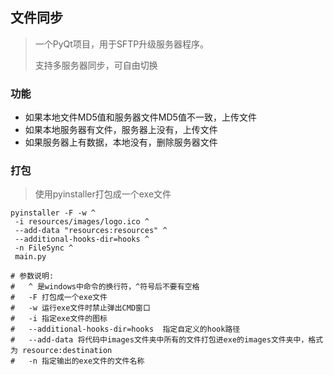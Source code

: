 ## 文件同步
> 一个PyQt项目，用于SFTP升级服务器程序。
> 
> 支持多服务器同步，可自由切换

### 功能

- 如果本地文件MD5值和服务器文件MD5值不一致，上传文件
- 如果本地服务器有文件，服务器上没有，上传文件
- 如果服务器上有数据，本地没有，删除服务器文件

### 打包

> 使用pyinstaller打包成一个exe文件

```
pyinstaller -F -w ^
 -i resources/images/logo.ico ^
 --add-data "resources:resources" ^
 --additional-hooks-dir=hooks ^
 -n FileSync ^
 main.py
  
# 参数说明:
#   ^ 是windows中命令的换行符，^符号后不要有空格
#   -F 打包成一个exe文件
#   -w 运行exe文件时禁止弹出CMD窗口
#   -i 指定exe文件的图标
#   --additional-hooks-dir=hooks  指定自定义的hook路径
#   --add-data 将代码中images文件夹中所有的文件打包进exe的images文件夹中，格式为 resource:destination
#   -n 指定输出的exe文件的文件名称
```

